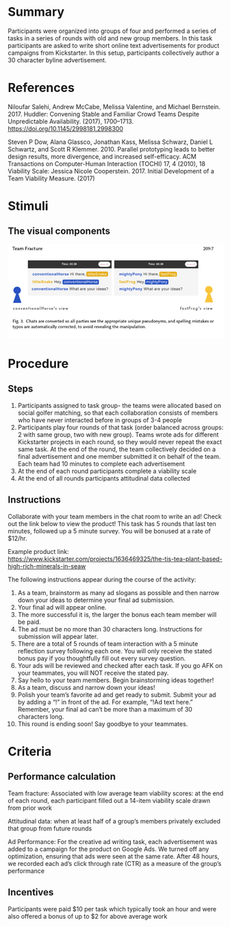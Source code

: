 # Summary
Participants were organized into groups of four and performed a series of tasks in a series of rounds with old and new group members. In this task participants are asked to write short online text advertisements for product campaigns from Kickstarter. In this setup, participants collectively author a 30 character byline advertisement. 

# References
Niloufar Salehi, Andrew McCabe, Melissa Valentine, and Michael Bernstein. 2017. Huddler: Convening Stable and Familiar Crowd Teams Despite Unpredictable Availability. (2017), 1700–1713. https://doi.org/10.1145/2998181.2998300

Steven P Dow, Alana Glassco, Jonathan Kass, Melissa Schwarz, Daniel L Schwartz, and Scott R Klemmer. 2010. Parallel prototyping leads to better design results, more divergence, and increased self-efficacy. ACM Transactions on Computer-Human Interaction (TOCHI) 17, 4 (2010), 18
Viability Scale: Jessica Nicole Cooperstein. 2017. Initial Development of a Team Viability Measure. (2017)

# Stimuli
## The visual components
![Chat Screen](/images/Advertisment_Writing_Chatbox.png)


# Procedure
## Steps
1. Participants assigned to task group- the teams were allocated based on social golfer matching, so that each collaboration
consists of members who have never interacted before in groups of 3-4 people 
2. Participants play four rounds of that task (order balanced across groups: 2 with same group, two with new group). Teams wrote
ads for different Kickstarter projects in each round, so they would never repeat the exact same task. At the end of the round, the team collectively
decided on a final advertisement and one member submitted it on behalf of the team. Each team had 10 minutes to complete each advertisement
3. At the end of each round participants complete a viability scale
4. At the end of all rounds participants attitudinal data collected 


## Instructions
Collaborate with your team members in the chat room to write an ad! Check out the link below to view the product! This task has 5 rounds that last ten minutes, followed up a 5 minute survey. You will be bonused at a rate of $12/hr.

Example product link: https://www.kickstarter.com/projects/1636469325/the-tis-tea-plant-based-high-rich-minerals-in-seaw

The following instructions appear during the course of the activity:
1. As a team, brainstorm as many ad slogans as possible and then narrow down your ideas to determine your final ad submission.
2. Your final ad will appear online.
3. The more successful it is, the larger the bonus each team member will be paid.
4. The ad must be no more than 30 characters long. Instructions for submission will appear later.
5. There are a total of 5 rounds of team interaction with a 5 minute reflection survey following each one. You will only receive the stated bonus pay if you thoughtfully fill out every survey question.
6. Your ads will be reviewed and checked after each task. If you go AFK on your teammates, you will NOT receive the stated pay.
7. Say hello to your team members. Begin brainstorming ideas together!
8. As a team, discuss and narrow down your ideas!
9. Polish your team’s favorite ad and get ready to submit. Submit your ad by adding a “!” in front of the ad. For example, “!Ad text here.” Remember, your final ad can’t be more than a maximum of 30 characters long.
10. This round is ending soon! Say goodbye to your teammates.

# Criteria
## Performance calculation
Team fracture: 
Associated with low average team viability scores:  at the end of each round, each participant filled out a 14-item viability scale drawn from prior work

Attitudinal data: when at least half of a group’s members privately excluded that group from future rounds 

Ad Performance: 
For the creative ad writing task, each advertisement was added to a campaign for the product on Google Ads. We turned off any optimization, ensuring that ads were seen at the same rate. After 48 hours, we recorded each ad’s click through rate (CTR) as a measure of the group’s performance

## Incentives
Participants were paid $10 per task which typically took an hour and were also offered a bonus of up to $2 for above average work

